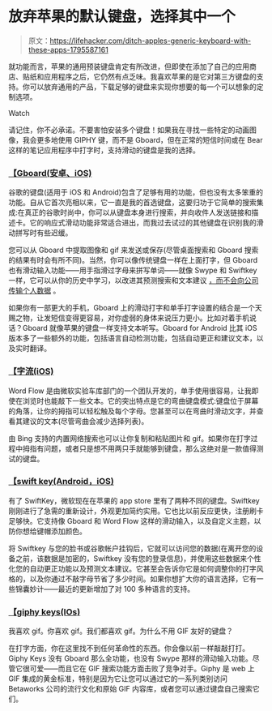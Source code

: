 # 放弃苹果的默认键盘，选择其中一个

> 原文：<https://lifehacker.com/ditch-apples-generic-keyboard-with-these-apps-1795587161>

就功能而言，苹果的通用预装键盘肯定有所改进，但即使在添加了自己的应用商店、贴纸和应用程序之后，它仍然有点乏味。我喜欢苹果的是它对第三方键盘的支持。你可以放弃通用的产品，下载足够的键盘来实现你想要的每一个可以想象的定制选项。

Watch

请记住，你不必承诺。不要害怕安装多个键盘！如果我在寻找一些特定的动画图像，我会更多地使用 GIPHY 键，而不是 Gboard，但在正常的短信时间或在 Bear 这样的笔记应用程序中打字时，支持滑动的键盘是我的选择。

### [【Gboard(安卓、iOS)](https://itunes.apple.com/us/app/gboard-a-new-keyboard-from-google/id1091700242?mt=8)

谷歌的键盘(适用于 iOS 和 Android)包含了足够有用的功能，但也没有太多笨重的功能。自从它首次亮相以来，它一直是我的首选键盘，这要归功于它简单的搜索集成:在真正的谷歌时尚中，你可以从键盘本身进行搜索，并向收件人发送链接和描述卡。它的响应式滑动功能非常适合进出，而我过去试过的其他键盘在识别我的滑动拼写时有些迟缓。

您可以从 Gboard 中提取图像和 gif 来发送或保存(尽管桌面搜索和 Gboard 搜索的结果有时会有所不同)。当然，你可以像传统键盘一样在上面打字，但 Gboard 也有滑动输入功能——用手指滑过字母来拼写单词——就像 Swype 和 Swiftkey 一样，它可以从你的历史中学习，以改进其预测搜索和文本建议 [，而不会向公司传输个人数据](https://support.google.com/websearch/answer/6380730?p=Gboard_iOS&rd=1) 。

如果你有一部更大的手机，Gboard 上的滑动打字和单手打字设置的结合是一个天赐之物，让发短信变得更容易，对你虚弱的身体来说压力更小。比如对着手机说话？Gboard 就像苹果的键盘一样支持文本听写。Gboard for Android 比其 iOS 版本多了一些额外的功能，包括语言自动检测功能，包括自动更正和建议文本，以及实时翻译。

### [【字流(iOS)](https://itunes.apple.com/us/app/word-flow-keyboard-gif-swipe-custom-theme/id1077864246?mt=8)

Word Flow 是由微软实验车库部门的一个团队开发的，单手使用很容易，让我即使在浏览时也能敲下一些文本。它的突出特点是它的弯曲键盘模式:键盘位于屏幕的角落，让你的拇指可以轻松触及每个字母。您甚至可以在弯曲时滑动文字，并查看其建议的文本(尽管弯曲会减少选择列表)。

由 Bing 支持的内置网络搜索也可以让你复制和粘贴图片和 gif。如果你在打字过程中拇指有问题，或者只是想不用两只手就能够到键盘，那么这绝对是一款值得测试的键盘。

### [**【swift key(Android，iOS)**](https://swiftkey.com/en)

有了 SwiftKey，微软现在在苹果的 app store 里有了两种不同的键盘。Swiftkey 刚刚进行了急需的重新设计，外观更加简约实用。它也比以前反应更快，注册刷卡足够快。它支持像 Gboard 和 Word Flow 这样的滑动输入，以及自定义主题，以防你想给键帽添加颜色。

将 Swiftkey 与您的脸书或谷歌帐户挂钩后，它就可以访问您的数据(在离开您的设备之前，该数据是加密的，Swiftkey 没有您的登录信息)，并使用这些数据来个性化您的自动更正功能以及预测文本建议。它甚至会告诉你它是如何调整你的打字风格的，以及你通过不敲字母节省了多少时间。如果你想扩大你的语言选择，它有一些锦囊妙计——最近的更新增加了对 100 多种语言的支持。

### [**【giphy keys(IOs)**](https://giphy.com/apps/giphykeys)

我喜欢 gif。你喜欢 gif。我们都喜欢 gif。为什么不用 GIF 友好的键盘？

在打字方面，你在这里找不到任何革命性的东西。你会像以前一样敲敲打打。Giphy Keys 没有 Gboard 那么全功能，也没有 Swype 那样的滑动输入功能。尽管它很可爱——而且它在 GIF 搜索功能方面击败了竞争对手。Giphy 是 web 上 GIF 集成的黄金标准，特别是因为它让您可以通过它的一系列类别访问 Betaworks 公司的流行文化和原始 GIF 内容库，或者您可以通过键盘自己搜索它们。